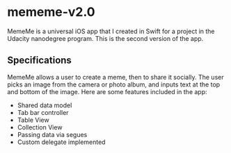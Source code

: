 # mememe-v2.0
MemeMe is a universal iOS app that I created in Swift for a project in the Udacity nanodegree program. This is the second version of the app.

## Specifications
MemeMe allows a user to create a meme, then to share it socially. The user picks an image from the camera or photo album, and inputs text at the top and bottom of the image. Here are some features included in the app:
- Shared data model
- Tab bar controller
- Table View
- Collection View
- Passing data via segues 
- Custom delegate implemented
